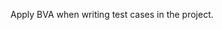 <panel type="danger" header=":trophy: Can explain boundary value analysis :star:" no-close>
  <include src="../../book/testCaseDesign/boundaryValueAnalysis/what/full.md" />
<!-- TODO: add evidence -->
</panel>

<panel type="warning" header=":trophy: Can use boundary value analysis :star::star:" no-close>
  <include src="../../book/testCaseDesign/boundaryValueAnalysis/how/full.md" />
  <panel header=":dart: Evidence" expanded>

Apply BVA when writing test cases in the project.

  </panel>
</panel>
